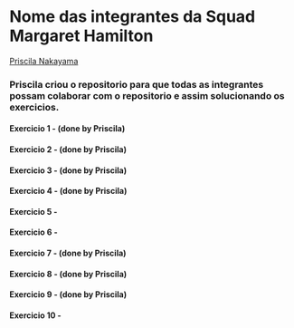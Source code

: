 # Nome das integrantes da Squad Margaret Hamilton

[Priscila Nakayama](https://github.com/PuriNakayama)

### Priscila criou o repositorio para que todas as integrantes possam colaborar com o repositorio e assim solucionando os exercicios.

#### Exercicio 1 - (done by Priscila)
#### Exercicio 2 - (done by Priscila)
#### Exercicio 3 - (done by Priscila)
#### Exercicio 4 - (done by Priscila)
#### Exercicio 5 - 
#### Exercicio 6 - 
#### Exercicio 7 - (done by Priscila)
#### Exercicio 8 - (done by Priscila)
#### Exercicio 9 - (done by Priscila) 
#### Exercicio 10  -
